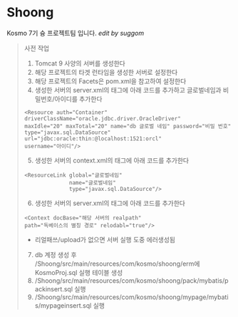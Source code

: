 # Shoong
Kosmo 7기 슝 프로젝트팀 입니다.
_edit by suggom_

> 사전 작업
> 1. Tomcat 9 사양의 서버를 생성한다
> 2. 해당 프로젝트의 타겟 런타임을 생성한 서버로 설정한다
> 3. 해당 프로젝트의 Facets은 pom.xml을 참고하여 설정한다
> 4. 생성한 서버의 server.xml의 <GlobalNamingResources> 태그에
> 아래 코드를 추가하고 글로벌네임과 비밀번호/아이디를 추가한다
> ```
> <Resource auth="Container" driverClassName="oracle.jdbc.driver.OracleDriver" 
> maxIdle="20" maxTotal="20" name="db 글로벌 네임" password="비밀 번호" 
> type="javax.sql.DataSource" url="jdbc:oracle:thin:@localhost:1521:orcl" 
> username="아이디"/>
> ```
> 5. 생성한 서버의 context.xml의 <Context> 태그에 아래 코드를 추가한다
> ```
> <ResourceLink global="글로벌네임"
>				name="글로벌네임"
>				type="javax.sql.DataSource"/> 
> ```
> 6. 생성한 서버의 server.xml의 <Host> 태그에 아래 코드를 추가한다
> ```
> <Context docBase="해당 서버의 realpath" 
> path="독베이스의 별칭 경로" relodabl="true"/>
> ```
> * 리얼패쓰/upload가 없으면 서버 실행 도중 에러생성됨
> 7. db 계정 생성 후 /Shoong/src/main/resources/com/kosmo/shoong/erm에 KosmoProj.sql 실행 테이블 생성
> 8. /Shoong/src/main/resources/com/kosmo/shoong/pack/mybatis/packinsert.sql 실행
> 9. /Shoong/src/main/resources/com/kosmo/shoong/mypage/mybatis/mypageinsert.sql 실행
